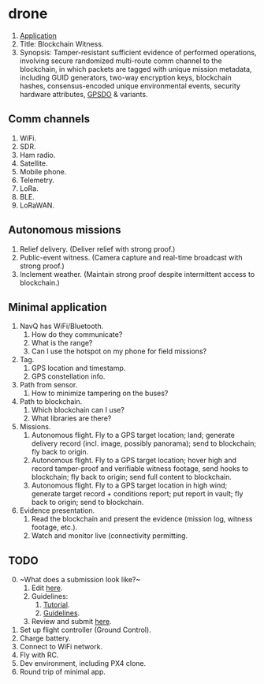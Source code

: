 # drone

1. [Application](hover-games-2-app.md)  
2. Title: Blockchain Witness.  
3. Synopsis: Tamper-resistant sufficient evidence of performed operations, involving secure randomized multi-route comm channel to the blockchain, in which packets are tagged with unique mission metadata, including GUID generators, two-way encryption keys, blockchain hashes, consensus-encoded unique environmental events, security hardware attributes, [GPSDO](https://en.wikipedia.org/wiki/GPS_disciplined_oscillator) & variants.  

## Comm channels

1. WiFi.  
2. SDR.  
3. Ham radio.  
4. Satellite.  
5. Mobile phone.  
6. Telemetry.  
7. LoRa.  
8. BLE.  
9. LoRaWAN.  

## Autonomous missions

1. Relief delivery.      (Deliver relief with strong proof.)  
2. Public-event witness. (Camera capture and real-time broadcast with strong proof.)  
3. Inclement weather.    (Maintain strong proof despite intermittent access to blockchain.)   

## Minimal application

1. NavQ has WiFi/Bluetooth.  
   1. How do they communicate?  
   2. What is the range?  
   3. Can I use the hotspot on my phone for field missions?  
2. Tag.
   1. GPS location and timestamp.  
   2. GPS constellation info.  
3. Path from sensor.  
   1. How to minimize tampering on the buses?  
3. Path to blockchain.
   1. Which blockchain can I use?  
   2. What libraries are there?  
4. Missions.  
   1. Autonomous flight. Fly to a GPS target location; land; generate delivery record (incl. image, possibly panorama); send to blockchain; fly back to origin.  
   2. Autonomous flight. Fly to a GPS target location; hover high and record tamper-proof and verifiable witness footage, send hooks to blockchain; fly back to origin; send full content to blockchain.  
   3. Autonomous flight. Fly to a GPS target location in high wind; generate target record + conditions report; put report in vault; fly back to origin; send to blockchain.  
5. Evidence presentation.
   1. Read the blockchain and present the evidence (mission log, witness footage, etc.). 
   2. Watch and monitor live (connectivity permitting.
   
## TODO

0. ~What does a submission look like?~
   1. Edit [here](https://www.hackster.io/projects/d0f902/edit).  
   2. Guidelines:
      1. [Tutorial](https://www.hackster.io/AlexWulff/how-to-create-a-high-quality-project-tutorial-e25feb).  
      2. [Guidelines](https://www.hackster.io/guidelines).  
   2. Review and submit [here](https://www.hackster.io/contests/239/entries/12676/submit).  
1. Set up flight controller (Ground Control).  
2. Charge battery.  
3. Connect to WiFi network.  
4. Fly with RC.  
5. Dev environment, including PX4 clone.  
6. Round trip of minimal app.  


